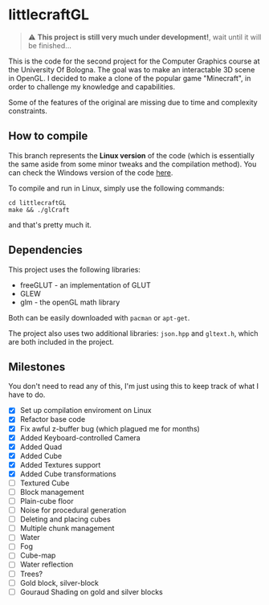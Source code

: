 # littlecraftGL

> :warning: **This project is still very much under development!**, wait until it will be finished...


This is the code for the second project for the Computer Graphics course at the University Of Bologna. The goal was to make an interactable 3D scene in OpenGL.
I decided to make a clone of the popular game "Minecraft", in order to challenge my knowledge and capabilities.

Some of the features of the original are missing due to time and complexity constraints.


## How to compile

This branch represents the <b>Linux version</b> of the code (which is essentially the same aside from some minor tweaks and the compilation method). You can check the Windows version of the code [here](https://github.com/AngeloGalav/littlecraftGL/tree/windows).

To compile and run in Linux, simply use the following commands:

```
cd littlecraftGL
make && ./glCraft
```

and that's pretty much it.


## Dependencies

This project uses the following libraries:
<ul>
<li>freeGLUT - an implementation of GLUT</li>
<li>GLEW</li>
<li>glm - the openGL math library</li>
</ul>

Both can be easily downloaded with `pacman` or `apt-get`.

The project also uses two additional libraries: `json.hpp` and `gltext.h`, which are both included in the project. 

## Milestones

You don't need to read any of this, I'm just using this to keep track of what I have to do.

- [x] Set up compilation enviroment on Linux
- [x] Refactor base code
- [x] Fix awful z-buffer bug (which plagued me for months)
- [x] Added Keyboard-controlled Camera
- [x] Added Quad 
- [x] Added Cube
- [x] Added Textures support
- [x] Added Cube transformations
- [ ] Textured Cube
- [ ] Block management
- [ ] Plain-cube floor
- [ ] Noise for procedural generation
- [ ] Deleting and placing cubes
- [ ] Multiple chunk management
- [ ] Water
- [ ] Fog
- [ ] Cube-map
- [ ] Water reflection
- [ ] Trees?
- [ ] Gold block, silver-block 
- [ ] Gouraud Shading on gold and silver blocks